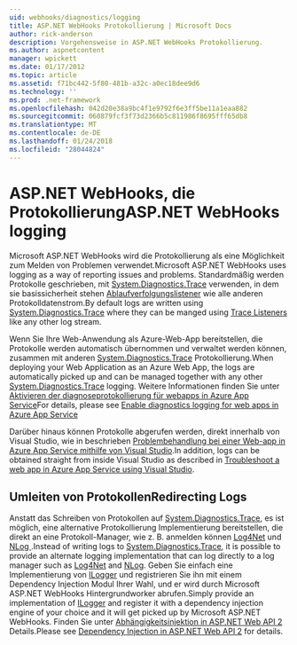 ```yaml
---
uid: webhooks/diagnostics/logging
title: ASP.NET WebHooks Protokollierung | Microsoft Docs
author: rick-anderson
description: Vorgehensweise in ASP.NET WebHooks Protokollierung.
ms.author: aspnetcontent
manager: wpickett
ms.date: 01/17/2012
ms.topic: article
ms.assetid: f71bc442-5f80-481b-a32c-a0ec18dee9d6
ms.technology: ''
ms.prod: .net-framework
ms.openlocfilehash: 042d20e38a9bc4f1e9792f6e3ff5be11a1eaa882
ms.sourcegitcommit: 060879fcf3f73d2366b5c811986f8695fff65db8
ms.translationtype: MT
ms.contentlocale: de-DE
ms.lasthandoff: 01/24/2018
ms.locfileid: "28044824"
---
```

# <a name="aspnet-webhooks-logging"></a><span data-ttu-id="551e9-103">ASP.NET WebHooks, die Protokollierung</span><span class="sxs-lookup"><span data-stu-id="551e9-103">ASP.NET WebHooks logging</span></span>

<span data-ttu-id="551e9-104">Microsoft ASP.NET WebHooks wird die Protokollierung als eine Möglichkeit zum Melden von Problemen verwendet.</span><span class="sxs-lookup"><span data-stu-id="551e9-104">Microsoft ASP.NET WebHooks uses logging as a way of reporting issues and problems.</span></span> <span data-ttu-id="551e9-105">Standardmäßig werden Protokolle geschrieben, mit [System.Diagnostics.Trace](https://msdn.microsoft.com/library/system.diagnostics.trace) verwenden, in dem sie basissicherheit stehen [Ablaufverfolgungslistener](https://msdn.microsoft.com/library/system.diagnostics.tracelistener.aspx) wie alle anderen Protokolldatenstrom.</span><span class="sxs-lookup"><span data-stu-id="551e9-105">By default logs are written using [System.Diagnostics.Trace](https://msdn.microsoft.com/library/system.diagnostics.trace) where they can be manged using [Trace Listeners](https://msdn.microsoft.com/library/system.diagnostics.tracelistener.aspx) like any other log stream.</span></span>

<span data-ttu-id="551e9-106">Wenn Sie Ihre Web-Anwendung als Azure-Web-App bereitstellen, die Protokolle werden automatisch übernommen und verwaltet werden können, zusammen mit anderen [System.Diagnostics.Trace](https://msdn.microsoft.com/library/system.diagnostics.trace) Protokollierung.</span><span class="sxs-lookup"><span data-stu-id="551e9-106">When deploying your Web Application as an Azure Web App, the logs are automatically picked up and can be managed together with any other [System.Diagnostics.Trace](https://msdn.microsoft.com/library/system.diagnostics.trace) logging.</span></span> <span data-ttu-id="551e9-107">Weitere Informationen finden Sie unter [Aktivieren der diagnoseprotokollierung für webapps in Azure App Service](https://azure.microsoft.com/documentation/articles/web-sites-enable-diagnostic-log/)</span><span class="sxs-lookup"><span data-stu-id="551e9-107">For details, please see [Enable diagnostics logging for web apps in Azure App Service](https://azure.microsoft.com/documentation/articles/web-sites-enable-diagnostic-log/)</span></span>

<span data-ttu-id="551e9-108">Darüber hinaus können Protokolle abgerufen werden, direkt innerhalb von Visual Studio, wie in beschrieben [Problembehandlung bei einer Web-app in Azure App Service mithilfe von Visual Studio](https://azure.microsoft.com/documentation/articles/web-sites-dotnet-troubleshoot-visual-studio/#webserverlogs).</span><span class="sxs-lookup"><span data-stu-id="551e9-108">In addition, logs can be obtained straight from inside Visual Studio as described in [Troubleshoot a web app in Azure App Service using Visual Studio](https://azure.microsoft.com/documentation/articles/web-sites-dotnet-troubleshoot-visual-studio/#webserverlogs).</span></span>

## <a name="redirecting-logs"></a><span data-ttu-id="551e9-109">Umleiten von Protokollen</span><span class="sxs-lookup"><span data-stu-id="551e9-109">Redirecting Logs</span></span>

<span data-ttu-id="551e9-110">Anstatt das Schreiben von Protokollen auf [System.Diagnostics.Trace](https://msdn.microsoft.com/library/system.diagnostics.trace), es ist möglich, eine alternative Protokollierung Implementierung bereitstellen, die direkt an eine Protokoll-Manager, wie z. B. anmelden können [Log4Net](http://logging.apache.org/log4net/) und [NLog ](http://nlog-project.org/).</span><span class="sxs-lookup"><span data-stu-id="551e9-110">Instead of writing logs to [System.Diagnostics.Trace](https://msdn.microsoft.com/library/system.diagnostics.trace), it is possible to provide an alternate logging implementation that can log directly to a log manager such as [Log4Net](http://logging.apache.org/log4net/) and [NLog](http://nlog-project.org/).</span></span> <span data-ttu-id="551e9-111">Geben Sie einfach eine Implementierung von [ILogger](https://github.com/aspnet/WebHooks/blob/master/src/Microsoft.AspNet.WebHooks.Common/Diagnostics/ILogger.cs) und registrieren Sie ihn mit einem Dependency Injection Modul Ihrer Wahl, und er wird durch Microsoft ASP.NET WebHooks Hintergrundworker abrufen.</span><span class="sxs-lookup"><span data-stu-id="551e9-111">Simply provide an implementation of [ILogger](https://github.com/aspnet/WebHooks/blob/master/src/Microsoft.AspNet.WebHooks.Common/Diagnostics/ILogger.cs) and register it with a dependency injection engine of your choice and it will get picked up by Microsoft ASP.NET WebHooks.</span></span> <span data-ttu-id="551e9-112">Finden Sie unter [Abhängigkeitsinjektion in ASP.NET Web API 2](https://www.asp.net/web-api/overview/advanced/dependency-injection) Details.</span><span class="sxs-lookup"><span data-stu-id="551e9-112">Please see [Dependency Injection in ASP.NET Web API 2](https://www.asp.net/web-api/overview/advanced/dependency-injection) for details.</span></span>
